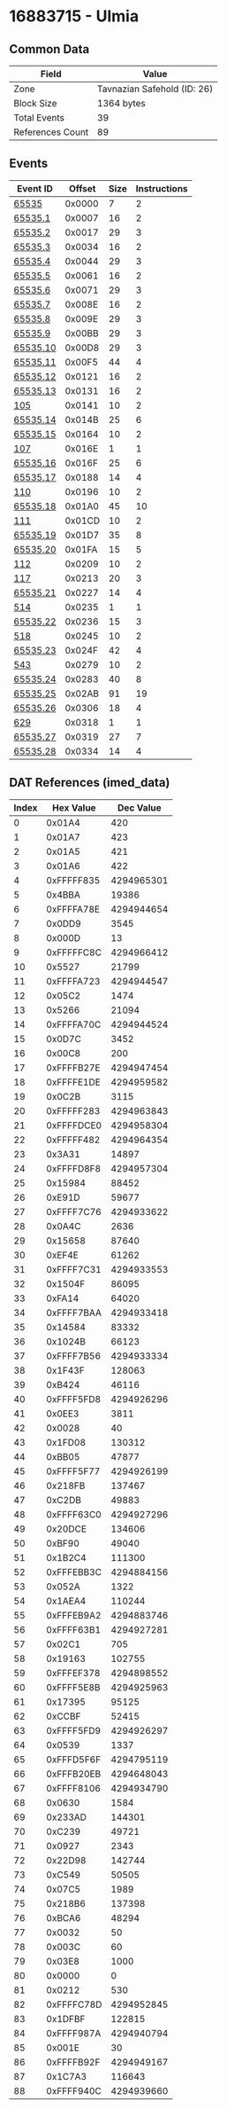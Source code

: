 # 16883715 - Ulmia

## Common Data

| Field            | Value                       |
|------------------|-----------------------------|
| Zone             | Tavnazian Safehold (ID: 26) |
| Block Size       | 1364 bytes                  |
| Total Events     | 39                          |
| References Count | 89                          |

## Events

| Event ID                  | Offset   |   Size |   Instructions |
|---------------------------|----------|--------|----------------|
| [65535](./65535.md)       | 0x0000   |      7 |              2 |
| [65535.1](./65535.1.md)   | 0x0007   |     16 |              2 |
| [65535.2](./65535.2.md)   | 0x0017   |     29 |              3 |
| [65535.3](./65535.3.md)   | 0x0034   |     16 |              2 |
| [65535.4](./65535.4.md)   | 0x0044   |     29 |              3 |
| [65535.5](./65535.5.md)   | 0x0061   |     16 |              2 |
| [65535.6](./65535.6.md)   | 0x0071   |     29 |              3 |
| [65535.7](./65535.7.md)   | 0x008E   |     16 |              2 |
| [65535.8](./65535.8.md)   | 0x009E   |     29 |              3 |
| [65535.9](./65535.9.md)   | 0x00BB   |     29 |              3 |
| [65535.10](./65535.10.md) | 0x00D8   |     29 |              3 |
| [65535.11](./65535.11.md) | 0x00F5   |     44 |              4 |
| [65535.12](./65535.12.md) | 0x0121   |     16 |              2 |
| [65535.13](./65535.13.md) | 0x0131   |     16 |              2 |
| [105](./105.md)           | 0x0141   |     10 |              2 |
| [65535.14](./65535.14.md) | 0x014B   |     25 |              6 |
| [65535.15](./65535.15.md) | 0x0164   |     10 |              2 |
| [107](./107.md)           | 0x016E   |      1 |              1 |
| [65535.16](./65535.16.md) | 0x016F   |     25 |              6 |
| [65535.17](./65535.17.md) | 0x0188   |     14 |              4 |
| [110](./110.md)           | 0x0196   |     10 |              2 |
| [65535.18](./65535.18.md) | 0x01A0   |     45 |             10 |
| [111](./111.md)           | 0x01CD   |     10 |              2 |
| [65535.19](./65535.19.md) | 0x01D7   |     35 |              8 |
| [65535.20](./65535.20.md) | 0x01FA   |     15 |              5 |
| [112](./112.md)           | 0x0209   |     10 |              2 |
| [117](./117.md)           | 0x0213   |     20 |              3 |
| [65535.21](./65535.21.md) | 0x0227   |     14 |              4 |
| [514](./514.md)           | 0x0235   |      1 |              1 |
| [65535.22](./65535.22.md) | 0x0236   |     15 |              3 |
| [518](./518.md)           | 0x0245   |     10 |              2 |
| [65535.23](./65535.23.md) | 0x024F   |     42 |              4 |
| [543](./543.md)           | 0x0279   |     10 |              2 |
| [65535.24](./65535.24.md) | 0x0283   |     40 |              8 |
| [65535.25](./65535.25.md) | 0x02AB   |     91 |             19 |
| [65535.26](./65535.26.md) | 0x0306   |     18 |              4 |
| [629](./629.md)           | 0x0318   |      1 |              1 |
| [65535.27](./65535.27.md) | 0x0319   |     27 |              7 |
| [65535.28](./65535.28.md) | 0x0334   |     14 |              4 |

## DAT References (imed_data)

|   Index | Hex Value   |   Dec Value |
|---------|-------------|-------------|
|       0 | 0x01A4      |         420 |
|       1 | 0x01A7      |         423 |
|       2 | 0x01A5      |         421 |
|       3 | 0x01A6      |         422 |
|       4 | 0xFFFFF835  |  4294965301 |
|       5 | 0x4BBA      |       19386 |
|       6 | 0xFFFFA78E  |  4294944654 |
|       7 | 0x0DD9      |        3545 |
|       8 | 0x000D      |          13 |
|       9 | 0xFFFFFC8C  |  4294966412 |
|      10 | 0x5527      |       21799 |
|      11 | 0xFFFFA723  |  4294944547 |
|      12 | 0x05C2      |        1474 |
|      13 | 0x5266      |       21094 |
|      14 | 0xFFFFA70C  |  4294944524 |
|      15 | 0x0D7C      |        3452 |
|      16 | 0x00C8      |         200 |
|      17 | 0xFFFFB27E  |  4294947454 |
|      18 | 0xFFFFE1DE  |  4294959582 |
|      19 | 0x0C2B      |        3115 |
|      20 | 0xFFFFF283  |  4294963843 |
|      21 | 0xFFFFDCE0  |  4294958304 |
|      22 | 0xFFFFF482  |  4294964354 |
|      23 | 0x3A31      |       14897 |
|      24 | 0xFFFFD8F8  |  4294957304 |
|      25 | 0x15984     |       88452 |
|      26 | 0xE91D      |       59677 |
|      27 | 0xFFFF7C76  |  4294933622 |
|      28 | 0x0A4C      |        2636 |
|      29 | 0x15658     |       87640 |
|      30 | 0xEF4E      |       61262 |
|      31 | 0xFFFF7C31  |  4294933553 |
|      32 | 0x1504F     |       86095 |
|      33 | 0xFA14      |       64020 |
|      34 | 0xFFFF7BAA  |  4294933418 |
|      35 | 0x14584     |       83332 |
|      36 | 0x1024B     |       66123 |
|      37 | 0xFFFF7B56  |  4294933334 |
|      38 | 0x1F43F     |      128063 |
|      39 | 0xB424      |       46116 |
|      40 | 0xFFFF5FD8  |  4294926296 |
|      41 | 0x0EE3      |        3811 |
|      42 | 0x0028      |          40 |
|      43 | 0x1FD08     |      130312 |
|      44 | 0xBB05      |       47877 |
|      45 | 0xFFFF5F77  |  4294926199 |
|      46 | 0x218FB     |      137467 |
|      47 | 0xC2DB      |       49883 |
|      48 | 0xFFFF63C0  |  4294927296 |
|      49 | 0x20DCE     |      134606 |
|      50 | 0xBF90      |       49040 |
|      51 | 0x1B2C4     |      111300 |
|      52 | 0xFFFEBB3C  |  4294884156 |
|      53 | 0x052A      |        1322 |
|      54 | 0x1AEA4     |      110244 |
|      55 | 0xFFFEB9A2  |  4294883746 |
|      56 | 0xFFFF63B1  |  4294927281 |
|      57 | 0x02C1      |         705 |
|      58 | 0x19163     |      102755 |
|      59 | 0xFFFEF378  |  4294898552 |
|      60 | 0xFFFF5E8B  |  4294925963 |
|      61 | 0x17395     |       95125 |
|      62 | 0xCCBF      |       52415 |
|      63 | 0xFFFF5FD9  |  4294926297 |
|      64 | 0x0539      |        1337 |
|      65 | 0xFFFD5F6F  |  4294795119 |
|      66 | 0xFFFB20EB  |  4294648043 |
|      67 | 0xFFFF8106  |  4294934790 |
|      68 | 0x0630      |        1584 |
|      69 | 0x233AD     |      144301 |
|      70 | 0xC239      |       49721 |
|      71 | 0x0927      |        2343 |
|      72 | 0x22D98     |      142744 |
|      73 | 0xC549      |       50505 |
|      74 | 0x07C5      |        1989 |
|      75 | 0x218B6     |      137398 |
|      76 | 0xBCA6      |       48294 |
|      77 | 0x0032      |          50 |
|      78 | 0x003C      |          60 |
|      79 | 0x03E8      |        1000 |
|      80 | 0x0000      |           0 |
|      81 | 0x0212      |         530 |
|      82 | 0xFFFFC78D  |  4294952845 |
|      83 | 0x1DFBF     |      122815 |
|      84 | 0xFFFF987A  |  4294940794 |
|      85 | 0x001E      |          30 |
|      86 | 0xFFFFB92F  |  4294949167 |
|      87 | 0x1C7A3     |      116643 |
|      88 | 0xFFFF940C  |  4294939660 |
